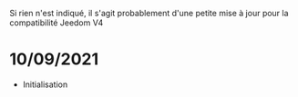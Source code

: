 Si rien n'est indiqué, il s'agit probablement d'une petite mise à jour pour la compatibilité Jeedom V4

# 10/09/2021

- Initialisation

